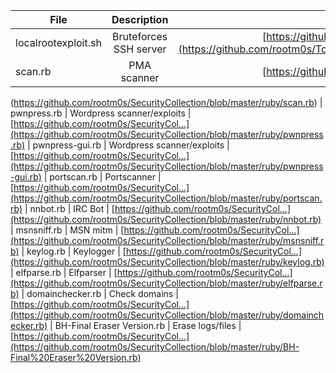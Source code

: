 
| File        | Description      | URL           |     
| ------------- |:-------------:|:-------------:|
| localrootexploit.sh | Bruteforces SSH server | [https://github.com/rootm0s/Toolbox...](https://github.com/rootm0s/Toolbox/blob/master/bash/localrootexploit.sh)
| scan.rb | PMA scanner | [https://github.com/rootm0s/Toolbox...]
(https://github.com/rootm0s/SecurityCollection/blob/master/ruby/scan.rb)
| pwnpress.rb | Wordpress scanner/exploits | [https://github.com/rootm0s/SecurityCol...](https://github.com/rootm0s/SecurityCollection/blob/master/ruby/pwnpress.rb)
| pwnpress-gui.rb | Wordpress scanner/exploits | [https://github.com/rootm0s/SecurityCol...](https://github.com/rootm0s/SecurityCollection/blob/master/ruby/pwnpress-gui.rb)
| portscan.rb | Portscanner | [https://github.com/rootm0s/SecurityCol...](https://github.com/rootm0s/SecurityCollection/blob/master/ruby/portscan.rb)
| nnbot.rb | IRC Bot | [https://github.com/rootm0s/SecurityCol...](https://github.com/rootm0s/SecurityCollection/blob/master/ruby/nnbot.rb)
| msnsniff.rb | MSN mitm | [https://github.com/rootm0s/SecurityCol...](https://github.com/rootm0s/SecurityCollection/blob/master/ruby/msnsniff.rb)
| keylog.rb | Keylogger | [https://github.com/rootm0s/SecurityCol...](https://github.com/rootm0s/SecurityCollection/blob/master/ruby/keylog.rb)
| elfparse.rb | Elfparser | [https://github.com/rootm0s/SecurityCol...](https://github.com/rootm0s/SecurityCollection/blob/master/ruby/elfparse.rb)
| domainchecker.rb | Check domains | [https://github.com/rootm0s/SecurityCol...](https://github.com/rootm0s/SecurityCollection/blob/master/ruby/domainchecker.rb)
| BH-Final Eraser Version.rb | Erase logs/files | [https://github.com/rootm0s/SecurityCol...](https://github.com/rootm0s/SecurityCollection/blob/master/ruby/BH-Final%20Eraser%20Version.rb)

